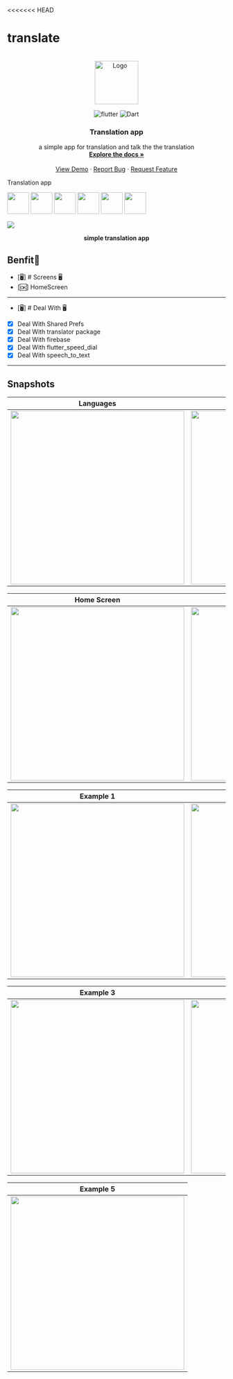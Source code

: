 <<<<<<< HEAD
# translate


<br />
<div align="center">
  <a href="https://github.com/AbdullahAlSalah-SE">
    <img src="snapshot/splash.png" alt="Logo" width="100" height="100">
  </a>

![flutter](https://img.shields.io/badge/Flutter-Framework-green?logo=flutter)
![Dart](https://img.shields.io/badge/Dart-Language-blue?logo=dart)

<h3 align="center">Translation app</h3>

  <p align="center">
a simple app for translation and talk the the translation
    <br />
    <a href="https://github.com/AbdullahAlSalah-SE/flutter_task_manager_layout"><strong>Explore the docs »</strong></a>
    <br />
    <br />
    <a href="https://github.com/AbdullahAlSalah-SE/flutter_task_manager_layout">View Demo</a>
    ·
    <a href="https://github.com/AbdullahAlSalah-SE/flutter_task_manager_layout">Report Bug</a>
    ·
    <a href="https://github.com/AbdullahAlSalah-SE/flutter_task_manager_layout">Request Feature</a>
  </p>
</div>

Translation app

<img height="50" src="https://user-images.githubusercontent.com/25181517/192108895-20dc3343-43e3-4a54-a90e-13a4abbc57b9.png"> <img height="50" src="https://user-images.githubusercontent.com/25181517/117269608-b7dcfb80-ae58-11eb-8e66-6cc8753553f0.png"> <img height="50" src="https://user-images.githubusercontent.com/25181517/121406611-a8246b80-c95e-11eb-9b11-b771486377f6.png"> <img height="50" src="https://user-images.githubusercontent.com/25181517/186884150-05e9ff6d-340e-4802-9533-2c3f02363ee3.png"> <img height="50" src="https://user-images.githubusercontent.com/25181517/186884152-ae609cca-8cf1-4175-8d60-1ce1fa078ca2.png"> <img height="50" src="https://user-images.githubusercontent.com/25181517/186884153-99edc188-e4aa-4c84-91b0-e2df260ebc33.png">




<p><img src="snapshot/cover.png" /></p>
<p align="center"><b>simple translation app </b></p>


## Benfit👻
- [🖥] # Screens 🖥
- [🆗]  HomeScreen

--------------------------------
- [🖥] # Deal With 🖥
- [x] Deal With Shared Prefs
- [x] Deal With translator package
- [x] Deal With firebase
- [x] Deal With flutter_speed_dial
- [x] Deal With speech_to_text
------------------------------

## Snapshots


| Languages                                      |   Splash Screen                      |
|--------------------------------------------------|---------------------------------------|
|<img src="snapshot/Screenshot_1654914352.png" width="400">| <img src="snapshot/Screenshot_1654914664.png" width="400"> |


| Home Screen                                           | Create Tickect Screen         |
|--------------------------------------------------|---------------------------------------|
| <img src="snapshot/Screenshot_1654914680.png" width="400">      | <img src="snapshot/making_new_tickect.png" width="400"> |



| Example 1                                           | Example 2         |
|--------------------------------------------------|---------------------------------------|
| <img src="snapshot/lang.png" width="400">      | <img src="snapshot/lang1.png" width="400"> |


| Example 3                                           | Example 4         |
|--------------------------------------------------|---------------------------------------|
| <img src="snapshot/lang2.png" width="400">      | <img src="snapshot/lang3.png" width="400"> |



| Example 5                                        |        
|--------------------------------------------------|
| <img src="snapshot/lang4.png" width="400">       |